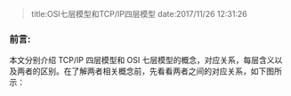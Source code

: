 > title:OSI七层模型和TCP/IP四层模型
> date:2017/11/26 12:31:26

### 前言:
本文分别介绍 TCP/IP 四层模型和 OSI 七层模型的概念，对应关系，每层含义以及两者的区别。在了解两者相关概念前，先看看两者之间的对应关系，如下图所示：